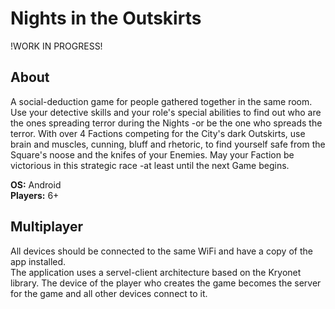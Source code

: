 # Nights in the Outskirts

!WORK IN PROGRESS!

## About

A social-deduction game for people gathered together in the same room.  
Use your detective skills and your role's special abilities to find out who are the ones spreading terror during the Nights -or be the one who spreads the terror.
With over 4 Factions competing for the City's dark Outskirts, use brain and muscles, cunning, bluff and rhetoric, to find yourself safe from the Square's noose and
the knifes of your Enemies. May your Faction be victorious in this strategic race -at least until the next Game begins.

**OS:** Android  
**Players:** 6+

## Multiplayer

All devices should be connected to the same WiFi and have a copy of the app installed.  
The application uses a servel-client architecture based on the Kryonet library. The device of the player who creates the game becomes the server for the game and all other
devices connect to it.
